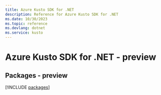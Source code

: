 ```yaml
---
title: Azure Kusto SDK for .NET
description: Reference for Azure Kusto SDK for .NET
ms.date: 10/30/2023
ms.topic: reference
ms.devlang: dotnet
ms.service: kusto
---
```

# Azure Kusto SDK for .NET - preview
## Packages - preview
[!INCLUDE [packages](kusto-index.md)]
